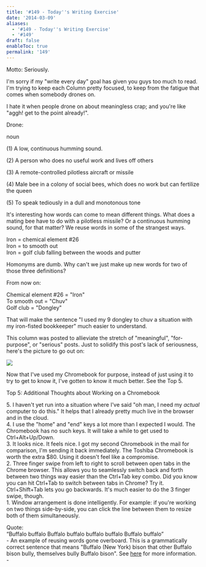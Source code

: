 ```yaml
---
title: '#149 - Today''s Writing Exercise'
date: '2014-03-09'
aliases:
  - '#149 - Today''s Writing Exercise'
  - '#149'
draft: false
enableToc: true
permalink: '149'
---
```


Motto: Seriously.

  
I'm sorry if my "write every day" goal has given you guys too much to read. I'm trying to keep each Column pretty focused, to keep from the fatigue that comes when somebody drones on.

  
I hate it when people drone on about meaningless crap; and you're like "aggh! get to the point already!".

  
Drone:

noun

(1) A low, continuous humming sound.

(2) A person who does no useful work and lives off others

(3) A remote-controlled pilotless aircraft or missile

(4) Male bee in a colony of social bees, which does no work but can fertilize the queen

(5) To speak tediously in a dull and monotonous tone

  
It's interesting how words can come to mean different things. What does a mating bee have to do with a pilotless missile? Or a continuous humming sound, for that matter? We reuse words in some of the strangest ways.

  
Iron = chemical element #26  
Iron = to smooth out  
Iron = golf club falling between the woods and putter  

  
Homonyms are dumb. Why can't we just make up new words for two of those three definitions?

  
From now on:

  
Chemical element #26 = "Iron"  
To smooth out = "Chuv"  
Golf club = "Dongley"  
  
That will make the sentence "I used my 9 dongley to chuv a situation with my iron-fisted bookkeeper" much easier to understand.  
  
This column was posted to allieviate the stretch of "meaningful", "for-purpose", or "serious" posts. Just to solidify this post's lack of seriousness, here's the picture to go out on:  
  
  
[![](assets/149-1.gif)](http://3.bp.blogspot.com/-kmKfQiA5kuc/UxyR%5Fl0Vq1I/AAAAAAABKCY/niuSa87%5F%5FU0/s1600/Very+Serious+Fight.gif)

  
Now that I've used my Chromebook for purpose, instead of just using it to try to get to know it, I've gotten to know it much better. See the Top 5.

  
Top 5: Additional Thoughts about Working on a Chromebook

5\. I haven't yet run into a situation where I've said "oh man, I need my _actual_ computer to do this." It helps that I already pretty much live in the browser and in the cloud.  
4\. I use the "home" and "end" keys a lot more than I expected I would. The Chromebook has no such keys. It will take a while to get used to Ctrl+Alt+Up/Down.  
3\. It looks nice. It feels nice. I got my second Chromebook in the mail for comparison, I'm sending it back immediately. The Toshiba Chromebook is worth the extra $80\. Using it doesn't feel like a compromise.   
2\. Three finger swipe from left to right to scroll between open tabs in the Chrome browser. This allows you to seamlessly switch back and forth between two things way easier than the Ctrl+Tab key combo. Did you know you can hit Ctrl+Tab to switch between tabs in Chrome? Try it. Ctrl+Shift+Tab lets you go backwards. It's much easier to do the 3 finger swipe, though.  
1\. Window arrangement is done intelligently. For example: if you're working on two things side-by-side, you can click the line between them to resize both of them simultaneously.  
  
Quote:   
“Buffalo buffalo Buffalo buffalo buffalo buffalo Buffalo buffalo”  
\- An example of reusing words gone overboard. This is a grammatically correct sentence that means "Buffalo (New York) bison that other Buffalo bison bully, themselves bully Buffalo bison". See [here](http://en.m.wikipedia.org/wiki/Buffalo%5Fbuffalo%5FBuffalo%5Fbuffalo%5Fbuffalo%5Fbuffalo%5FBuffalo%5Fbuffalo) for more information. -
